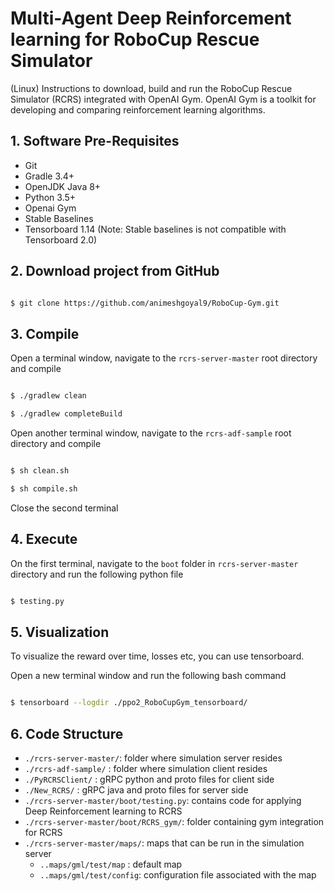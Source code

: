# Multi-Agent Deep Reinforcement learning for RoboCup Rescue Simulator
 
(Linux) Instructions to download, build and run the RoboCup Rescue Simulator (RCRS) integrated with OpenAI Gym. OpenAI Gym is a toolkit for developing and comparing reinforcement learning algorithms.

## 1. Software Pre-Requisites

* Git
* Gradle 3.4+
* OpenJDK Java 8+
* Python 3.5+
* Openai Gym
* Stable Baselines
* Tensorboard 1.14 (Note: Stable baselines is not compatible with Tensorboard 2.0) 

## 2. Download project from GitHub

```bash

$ git clone https://github.com/animeshgoyal9/RoboCup-Gym.git

``` 

## 3. Compile

Open a terminal window, navigate to the `rcrs-server-master` root directory and compile 

```bash 

$ ./gradlew clean

$ ./gradlew completeBuild

```

Open another terminal window, navigate to the `rcrs-adf-sample` root directory and compile 

```bash 

$ sh clean.sh

$ sh compile.sh

```

Close the second terminal

## 4. Execute

On the first terminal, navigate to the `boot` folder in  `rcrs-server-master` directory and run the following python file 

```bash

$ testing.py

``` 

## 5. Visualization

To visualize the reward over time, losses etc, you can use tensorboard. 

Open a new terminal window and run the following bash command

```bash

$ tensorboard --logdir ./ppo2_RoboCupGym_tensorboard/

``` 

## 6. Code Structure

- `./rcrs-server-master/`: folder where simulation server resides
- `./rcrs-adf-sample/`   : folder where simulation client resides
- `./PyRCRSClient/`      : gRPC python and proto files for client side 
- `./New_RCRS/`          : gRPC java and proto files for server side
- `./rcrs-server-master/boot/testing.py`: contains code for applying Deep Reinforcement learning to RCRS
- `./rcrs-server-master/boot/RCRS_gym/`: folder containing gym integration for RCRS
- `./rcrs-server-master/maps/`: maps that can be run in the simulation server
   - `..maps/gml/test/map` : default map 
   - `..maps/gml/test/config`: configuration file associated with the map




